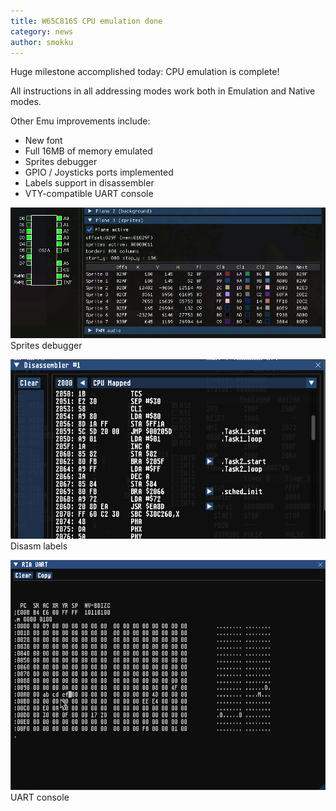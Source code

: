 ```yaml
---
title: W65C816S CPU emulation done
category: news
author: smokku
---
```


Huge milestone accomplished today:
CPU emulation is complete!

All instructions in all addressing modes work both in Emulation and Native modes.

Other Emu improvements include:

- New font
- Full 16MB of memory emulated
- Sprites debugger
- GPIO / Joysticks ports implemented
- Labels support in disassembler
- VTY-compatible UART console

![Sprites debugger](/media/2025-02-15_sprites-debugger.png)
<br>Sprites debugger

![disasm labels](/media/2025-02-26_disasm-labels.png)
<br>Disasm labels

![VTY console](/media/2025-02-28_vty-console.png)
<br>UART console
